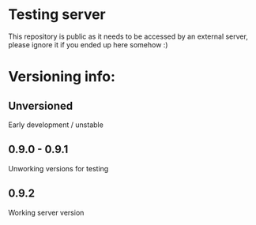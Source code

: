 # Testing server
This repository is public as it needs to be accessed by an external server, please ignore it if you ended up here somehow :)



# Versioning info:

## Unversioned
Early development / unstable

## 0.9.0 - 0.9.1
Unworking versions for testing

## 0.9.2
Working server version
